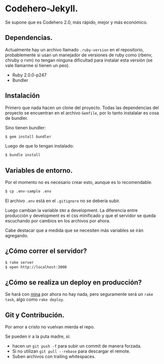 # Codehero-Jekyll.

Se supone que es Codehero 2.0, más rápido, mejor y más económico.

## Dependencias.

Actualmente hay un archivo llamado `.ruby-version` en el repositorio,
probablemente si usan un manejador de versiones de ruby como (rbenv, chruby o
rvm) no tengan ninguna dificultad para instalar esta versión (se vale llamarme
si tienen un peo).

- Ruby 2.0.0-p247
- Bundler

## Instalación

Primero que nada hacen un clone del proyecto. Todas las dependencias del proyecto
se encuentran en el archivo `Gemfile`, por lo tanto instalalar es cosa de bundler.

Sino tienen bundler:
```sh
$ gem install bundler
```

Luego de que lo tengan instalado:
```sh
$ bundle install
```

## Variables de entorno.

Por el momento no es necesario crear esto, aunque es lo recomendable.

```sh
$ cp .env-sample .env
```

El archivo `.env` está en el `.gitignore` no se debería subir.

Luego cambian la variable `ENV` a development. La diferencia entre producción y
development es el css minificado y que el servidor se queda escuchando por
cambios en los archivos por ahora.

Cabe destacar que a medida que se necesiten más variables se irán agregando.

## ¿Cómo correr el servidor?

```sh
$ rake server
$ open http://localhost:3000
```

## ¿Cómo se realiza un deploy en producción?

Se hará con [mina](http://nadarei.co/mina/) por ahora no hay nada, pero
seguramente será un `rake task`, algo como `rake deploy`.

## Git y Contribución.

Por amor a cristo no vuelvan mierda el repo.

Se pueden ir a la puta madre, si:

- hacen un `git push -f` para subir un commit de manera forzada.
- Si no utilizan `git pull --rebase` para descargar el remote.
- Suben archivos con trailing whitespaces.


